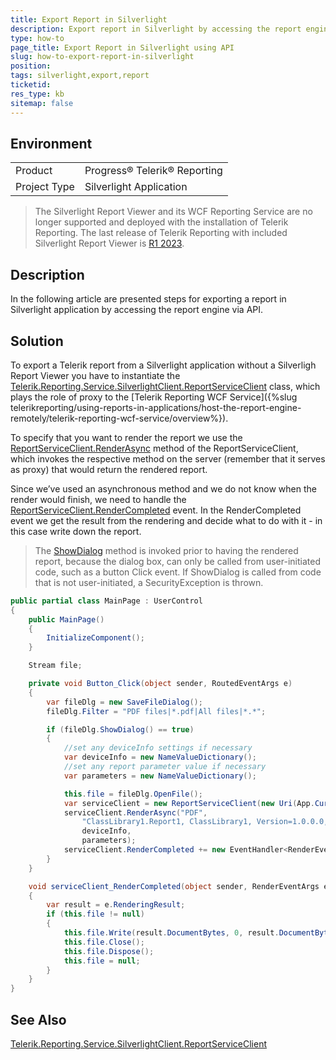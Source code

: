 ```yaml
---
title: Export Report in Silverlight
description: Export report in Silverlight by accessing the report engine via API
type: how-to
page_title: Export Report in Silverlight using API
slug: how-to-export-report-in-silverlight
position: 
tags: silverlight,export,report
ticketid: 
res_type: kb
sitemap: false
---
```


## Environment
<table>
	<tr>
		<td>Product</td>
		<td>Progress® Telerik® Reporting</td>
	</tr>
	<tr>
		<td>Project Type</td>
		<td>Silverlight Application</td>
	</tr>
</table>

> The Silverlight Report Viewer and its WCF Reporting Service are no longer supported and deployed with the installation of Telerik Reporting. The last release of Telerik Reporting with included Silverlight Report Viewer is [R1 2023](https://www.telerik.com/support/whats-new/reporting/release-history/progress-telerik-reporting-r1-2023-17-0-23-118).

## Description
In the following article are presented steps for exporting a report in Silverlight application by accessing the report engine via API.


## Solution

To export a Telerik report from a Silverlight application without a Silverligh Report Viewer you have to instantiate the 
[Telerik.Reporting.Service.SilverlightClient.ReportServiceClient](/api/telerik.reporting.service.silverlightclient.reportserviceclient) class, 
which plays the role of proxy to the [Telerik Reporting WCF Service]({%slug telerikreporting/using-reports-in-applications/host-the-report-engine-remotely/telerik-reporting-wcf-service/overview%}).

To specify that you want to render the report we use the [ReportServiceClient.RenderAsync](/api/telerik.reporting.service.silverlightclient.reportserviceclient#collapsible-Telerik_Reporting_Service_SilverlightClient_ReportServiceClient_RenderAsync_System_String_System_String_Telerik_Reporting_Service_NameValueDictionary_Telerik_Reporting_Service_NameValueDictionary_) 
method of the ReportServiceClient, which invokes the respective method on the server (remember that it serves as proxy) that would return the rendered report.

Since we’ve used an asynchronous method and we do not know when the render would finish, we need to handle the [ReportServiceClient.RenderCompleted](/api/telerik.reporting.service.silverlightclient.reportserviceclient#collapsible-Telerik_Reporting_Service_SilverlightClient_ReportServiceClient_RenderCompleted) 
event. In the RenderCompleted event we get the result from the rendering and decide what to do with it - in this case write down the report.

>The [ShowDialog](http://msdn.microsoft.com/en-us/library/system.windows.controls.savefiledialog.showdialog(VS.95).aspx) method is invoked prior to having the rendered report, because the dialog box, can only be called from user-initiated code, such as a button Click event. If ShowDialog is called from code that is not user-initiated, a SecurityException is thrown.

```C#
public partial class MainPage : UserControl
{
    public MainPage()
    {
        InitializeComponent();
    }

    Stream file;

    private void Button_Click(object sender, RoutedEventArgs e)
    { 
        var fileDlg = new SaveFileDialog();
        fileDlg.Filter = "PDF files|*.pdf|All files|*.*";

        if (fileDlg.ShowDialog() == true)
        {
            //set any deviceInfo settings if necessary
            var deviceInfo = new NameValueDictionary();
            //set any report parameter value if necessary
            var parameters = new NameValueDictionary();

            this.file = fileDlg.OpenFile();
            var serviceClient = new ReportServiceClient(new Uri(App.Current.Host.Source, "../ReportService.svc"));
            serviceClient.RenderAsync("PDF", 
                "ClassLibrary1.Report1, ClassLibrary1, Version=1.0.0.0, Culture=neutral, PublicKeyToken=null", 
                deviceInfo, 
                parameters);
            serviceClient.RenderCompleted += new EventHandler<RenderEventArgs>(serviceClient_RenderCompleted);
        }
    }

    void serviceClient_RenderCompleted(object sender, RenderEventArgs e)
    {
        var result = e.RenderingResult;
        if (this.file != null)
        {
            this.file.Write(result.DocumentBytes, 0, result.DocumentBytes.Length);
            this.file.Close();
            this.file.Dispose();
            this.file = null;
        }
    }
}
```

## See Also
[Telerik.Reporting.Service.SilverlightClient.ReportServiceClient](/api/telerik.reporting.service.silverlightclient.reportserviceclient)
